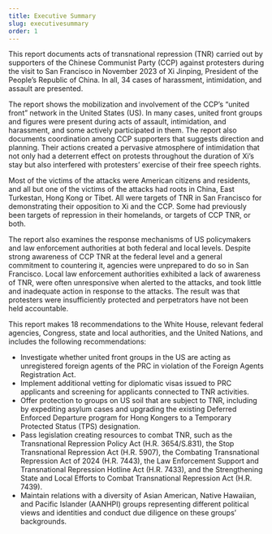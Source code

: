 ```yaml
---
title: Executive Summary
slug: executivesummary
order: 1
---
```


This report documents acts of transnational repression (TNR) carried out by supporters of the Chinese Communist Party (CCP) against protesters during the visit to San Francisco in November 2023 of Xi Jinping, President of the People’s Republic of China. In all, 34 cases of harassment, intimidation, and assault are presented. 

The report shows the mobilization and involvement of the CCP’s “united front” network in the United States (US). In many cases, united front groups and figures were present during acts of assault, intimidation, and harassment, and some actively participated in them. The report also documents coordination among CCP supporters that suggests direction and planning. Their actions created a pervasive atmosphere of intimidation that not only had a deterrent effect on protests throughout the duration of Xi’s stay but also interfered with protesters’ exercise of their free speech rights.

Most of the victims of the attacks were American citizens and residents, and all but one of the victims of the attacks had roots in China, East Turkestan, Hong Kong or Tibet. All were targets of TNR in San Francisco for demonstrating their opposition to Xi and the CCP. Some had previously been targets of repression in their homelands, or targets of CCP TNR, or both. 

The report also examines the response mechanisms of US policymakers and law enforcement authorities at both federal and local levels. Despite strong awareness of CCP TNR at the federal level and a general commitment to countering it, agencies were unprepared to do so in San Francisco. Local law enforcement authorities exhibited a lack of awareness of TNR, were often unresponsive when alerted to the attacks, and took little and inadequate action in response to the attacks. The result was that protesters were insufficiently protected and perpetrators have not been held accountable.


This report makes 18 recommendations to the White House, relevant federal agencies, Congress, state and local authorities, and the United Nations, and includes  the following recommendations: 

- Investigate whether united front groups in the US are acting as unregistered foreign agents of the PRC in violation of the Foreign Agents Registration Act.
- Implement additional vetting for diplomatic visas issued to PRC applicants and screening for applicants connected to TNR activities.
- Offer protection to groups on US soil that are subject to TNR, including by expediting asylum cases and upgrading the existing Deferred Enforced Departure program for Hong Kongers to a Temporary Protected Status (TPS) designation.
- Pass legislation creating resources to combat TNR, such as the Transnational Repression Policy Act (H.R. 3654/S.831), the Stop Transnational Repression Act (H.R. 5907), the Combating Transnational Repression Act of 2024 (H.R. 7443), the Law Enforcement Support and Transnational Repression Hotline Act (H.R. 7433), and the Strengthening State and Local Efforts to Combat Transnational Repression Act (H.R. 7439).
- Maintain relations with a diversity of Asian American, Native Hawaiian, and Pacific Islander (AANHPI) groups representing different political views and identities and conduct due diligence on these groups’ backgrounds.

